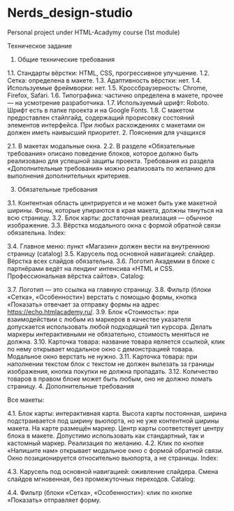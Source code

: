 # Nerds_design-studio
Personal project under HTML-Acadymy course (1st module)


Техническое задание
1. Общие технические требования

1.1. Стандарты вёрстки: HTML, CSS, прогрессивное улучшение.
1.2. Сетка: определена в макете.
1.3. Адаптивность вёрстки: нет.
1.4. Используемые фреймворки: нет.
1.5. Кроссбраузерность: Chrome, Firefox, Safari.
1.6. Типографика: частично определена в макете, прочее — на усмотрение разработчика.
1.7. Используемый шрифт: Roboto. Шрифт есть в папке проекта и на Google Fonts.
1.8. С макетом предоставлен стайлгайд, содержащий прорисовку состояний элементов интерфейса. При любых расхождениях с макетами он должен иметь наивысший приоритет.
2. Пояснения для учащихся

2.1. В макетах модальные окна.
2.2. В разделе «Обязательные требования» описано поведение блоков, которое должно быть реализовано для успешной защиты проекта. Требования из раздела «Дополнительные требования» можно реализовать по желанию для выполнения дополнительных критериев.

3. Обязательные требования

3.1. Контентная область центрируется и не может быть уже макетной ширины. Фоны, которые упираются в края макета, должны тянуться на всю страницу.
3.2. Блок карты: достаточная реализация — обычное изображение.
3.3. Вёрстка модального окна с формой обратной связи обязательна.
Index:

3.4. Главное меню: пункт «Магазин» должен вести на внутреннюю страницу (catalog)
3.5. Карусель под основной навигацией: слайдер. Вёрстка всех слайдов обязательна.
3.6. Логотип Академии в блоке с партнёрами ведёт на лендинг интенсива «HTML и CSS. Профессиональная вёрстка сайтов».
Catalog:

3.7. Логотип — это ссылка на главную страницу.
3.8. Фильтр (блоки «Сетка», «Особенности») верстать с помощью формы, кнопка «Показать» отвечает за отправку формы на адрес https://echo.htmlacademy.ru/.
3.9. Блок «Стоимость»: при взаимодействии с любым из маркеров в качестве указателя допускается использовать любой подходящий тип курсора. Делать маркеры интерактивными не обязательно, стоимость меняться не должна.
3.10. Карточка товара: название товара является ссылкой, клик по нему открывает модальное окно с демонстрацией товара. Модальное окно верстать не нужно.
3.11. Карточка товара: при наполнении текстом блок с текстом не должен вылезать за границы изображения, кнопка покупки не должна пропадать.
3.12. Количество товаров в правом блоке может быть любым, оно не должно ломать страницу.
4. Дополнительные требования

Все макеты:

4.1. Блок карты: интерактивная карта. Высота карты постоянная, ширина подстраивается под ширину вьюпорта, но не уже контентной ширины макета. На карте размещён маркер. Центр карты соответствует центру блока в макете. Допустимо использовать как стандартный, так и кастомный маркер. Реализация по желанию.
4.2. Клик по кнопке «Напишите нам» открывает модальное окно с формой обратной связи. Окно позиционируется относительно вьюпорта, а не страницы.
Index:

4.3. Карусель под основной навигацией: оживление слайдера. Смена слайдов мгновенная, без промежуточных переходов.
Catalog:

4.4. Фильтр (блоки «Сетка», «Особенности»): клик по кнопке «Показать» отправляет форму.
